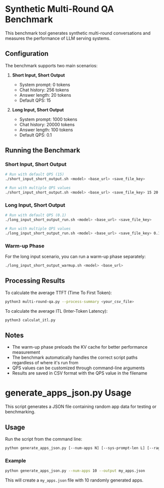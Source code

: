 # Synthetic Multi-Round QA Benchmark

This benchmark tool generates synthetic multi-round conversations and measures the performance of LLM serving systems.

## Configuration

The benchmark supports two main scenarios:

1. **Short Input, Short Output**
   - System prompt: 0 tokens
   - Chat history: 256 tokens
   - Answer length: 20 tokens
   - Default QPS: 15

2. **Long Input, Short Output**
   - System prompt: 1000 tokens
   - Chat history: 20000 tokens
   - Answer length: 100 tokens
   - Default QPS: 0.1

## Running the Benchmark

### Short Input, Short Output

```bash
# Run with default QPS (15)
./short_input_short_output.sh <model> <base_url> <save_file_key>

# Run with multiple QPS values
./short_input_short_output.sh <model> <base_url> <save_file_key> 15 20 25
```

### Long Input, Short Output

```bash
# Run with default QPS (0.1)
./long_input_short_output_run.sh <model> <base_url> <save_file_key>

# Run with multiple QPS values
./long_input_short_output_run.sh <model> <base_url> <save_file_key> 0.1 0.2 0.3
```

### Warm-up Phase

For the long input scenario, you can run a warm-up phase separately:

```bash
./long_input_short_output_warmup.sh <model> <base_url>
```

## Processing Results

To calculate the average TTFT (Time To First Token):

```bash
python3 multi-round-qa.py --process-summary <your_csv_file>
```

To calculate the average ITL (Inter-Token Latency):

```bash
python3 calculat_itl.py
```

## Notes

- The warm-up phase preloads the KV cache for better performance measurement
- The benchmark automatically handles the correct script paths regardless of where it's run from
- QPS values can be customized through command-line arguments
- Results are saved in CSV format with the QPS value in the filename

# generate_apps_json.py Usage

This script generates a JSON file containing random app data for testing or benchmarking.

## Usage

Run the script from the command line:

```bash
python generate_apps_json.py [--num-apps N] [--sys-prompt-len L] [--rag-doc-len L] [--rag-doc-count N] [--output FILE]
```

### Example

```bash
python generate_apps_json.py --num-apps 10 --output my_apps.json
```

This will create a `my_apps.json` file with 10 randomly generated apps.
